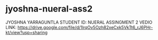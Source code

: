 # jyoshna-nueral-ass2
JYOSHNA YARRAGUNTLA
STUDENT ID:
NUERAL ASSINGMENT 2
VEDIO LINK: https://drive.google.com/file/d/1lrqOv5Ozh82xeCxk5VkTt6_rJ6PHr-kt/view?usp=sharing

